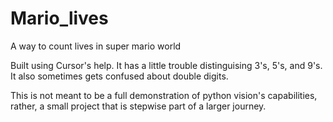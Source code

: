 # Mario_lives
A way to count lives in super mario world


Built using Cursor's help. It has a little trouble distinguising 3's, 5's, and 9's. It also sometimes gets confused about double digits.

This is not meant to be a full demonstration of python vision's capabilities, rather, a small project that is stepwise part of a larger journey.
